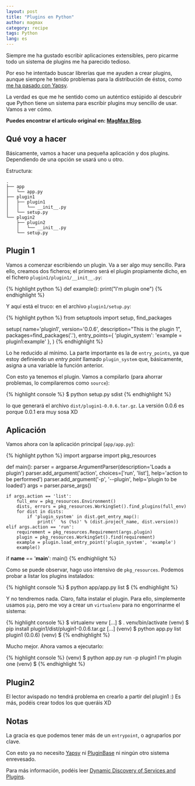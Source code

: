 ```yaml
---
layout: post
title: "Plugins en Python"
author: magmax
category: recipe
tags: Python
lang: es
---
```


Siempre me ha gustado escribir aplicaciones extensibles, pero picarme todo un sistema de plugins me ha parecido tedioso.

Por eso he intentado buscar librerías que me ayuden a crear plugins, aunque siempre he tenido problemas para la distribución de éstos, como [me ha pasado con Yapsy](http://magmax.org/blog/yapsy-un-sistema-de-plugins-pythonico).

La verdad es que me he sentido como un auténtico estúpido al descubrir que Python tiene un sistema para escribir plugins muy sencillo de usar. Vamos a ver cómo.

**Puedes encontrar el artículo original en: [MagMax Blog](<http://magmax.org/blog/plugins-en-python/>)**.

<!--break-->

Qué voy a hacer
---------------

Básicamente, vamos a hacer una pequeña aplicación y dos plugins.
Dependiendo de una opción se usará uno u otro.

Estructura:

```
.
├── app
│   └── app.py
├── plugin1
│   ├── plugin1
│   │   └── __init__.py
│   └── setup.py
└── plugin2
    ├── plugin2
    │   └── __init__.py
    └── setup.py
```

Plugin 1
--------

Vamos a comenzar escribiendo un plugin. Va a ser algo muy sencillo. Para
ello, creamos dos ficheros; el primero será el plugin propiamente dicho,
en el fichero `plugin1/plugin1/__init__.py`:

{% highlight python %}
def example():
   print("I'm plugin one")
{% endhighlight %}


Y aquí está el truco: en el archivo `plugin1/setup.py`:

{% highlight python %}
from setuptools import setup, find_packages

setup(
    name='plugin1',
    version='0.0.6',
    description="This is the plugin 1",
    packages=find_packages('.'),
    entry_points={
        'plugin_system': 'example = plugin1:example'
    },
)
{% endhighlight %}

Lo he reducido al mínimo. La parte importante es la de `entry_points`,
ya que estoy definiendo un *entry point* llamado `plugin_system` que,
básicamente, asigna a una variable la función anterior.

Con esto ya tenemos el plugin. Vamos a compilarlo (para ahorrar
problemas, lo compilaremos como `source`):

<div class="console">
{% highlight console %}
$ python setup.py sdist
{% endhighlight %}
</div>

lo que generará el archivo `dist/plugin1-0.0.6.tar.gz`. La versión 0.0.6
es porque 0.0.1 era muy sosa XD

Aplicación
----------

Vamos ahora con la aplicación principal (`app/app.py`):

{% highlight python %}
import argparse
import pkg_resources

def main():
    parser = argparse.ArgumentParser(description='Loads a plugin')
    parser.add_argument('action', choices=['run', 'list'],
                        help='action to be performed')
    parser.add_argument('-p', '--plugin',
                        help='plugin to be loaded')
    args = parser.parse_args()

    if args.action == 'list':
        full_env = pkg_resources.Environment()
        dists, errors = pkg_resources.WorkingSet().find_plugins(full_env)
        for dist in dists:
            if 'plugin_system' in dist.get_entry_map():
                print('  %s (%s)' % (dist.project_name, dist.version))
    elif args.action == 'run':
        requirement = pkg_resources.Requirement(args.plugin)
        plugin = pkg_resources.WorkingSet().find(requirement)
        example = plugin.load_entry_point('plugin_system', 'example')
        example()

if __name__ == '__main__':
    main()
{% endhighlight %}


Como se puede observar, hago uso intensivo de `pkg_resources`. Podemos
probar a listar los plugins instalados:

<div class="console">
{% highlight console %}
$ python app/app.py list
$
{% endhighlight %}
</div>

Y no tendremos nada. Claro, falta instalar el plugin. Para ello,
simplemente usamos `pip`, pero me voy a crear un `virtualenv` para no
engorrinarme el sistema:

<div class="console">
{% highlight console %}
$ virtualenv venv
[...]
$ . venv/bin/activate
(venv) $ pip install plugin1/dist/plugin1-0.0.6.tar.gz
[...]
(venv) $ python app.py list
  plugin1 (0.0.6)
(venv) $
{% endhighlight %}
</div>


Mucho mejor. Ahora vamos a ejecutarlo:

<div class="console">
{% highlight console %}
(venv) $ python app.py run -p plugin1
I'm plugin one
(venv) $
{% endhighlight %}
</div>



Plugin2
-------

El lector avispado no tendrá problema en crearlo a partir del plugin1 :)
Es más, podéis crear todos los que queráis XD


Notas
-----

La gracia es que podemos tener más de un `entrypoint`, o agruparlos por
clave.

Con esto ya no necesito [Yapsy](http://yapsy.sourceforge.net/) ni
[PluginBase](http://pluginbase.pocoo.org/) ni ningún otro sistema
enrevesado.

Para más información, podéis leer [Dynamic Discovery of Services and
Plugins](http://setuptools.readthedocs.io/en/latest/setuptools.html#dynamic-discovery-of-services-and-plugins).
